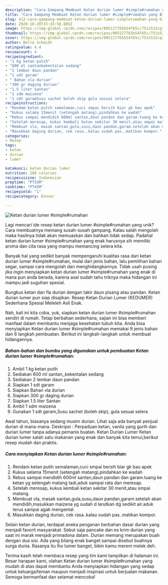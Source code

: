```yaml
---
description: "Cara Gampang Membuat Ketan durian lumer #simple#rumahan yang Bikin Ngiler"
title: "Cara Gampang Membuat Ketan durian lumer #simple#rumahan yang Bikin Ngiler"
slug: 412-cara-gampang-membuat-ketan-durian-lumer-simplerumahan-yang-bikin-ngiler
date: 2020-10-20T15:43:58.805Z
image: https://img-global.cpcdn.com/recipes/005127765b54f65c/751x532cq70/ketan-durian-lumer-simplerumahan-foto-resep-utama.jpg
thumbnail: https://img-global.cpcdn.com/recipes/005127765b54f65c/751x532cq70/ketan-durian-lumer-simplerumahan-foto-resep-utama.jpg
cover: https://img-global.cpcdn.com/recipes/005127765b54f65c/751x532cq70/ketan-durian-lumer-simplerumahan-foto-resep-utama.jpg
author: Belle Schmidt
ratingvalue: 4.4
reviewcount: 4
recipeingredient:
- "1 kg ketan putih"
- "600 ml santankekentalan sedang"
- "2 lembar daun pandan"
- "1 sdt garam"
- " Bahan vla durian"
- "300 gr daging durian"
- "1.5 liter Santan"
- "1 sdm maizena"
- "1 sdt garamSusu sachet boleh skip gula sesuai selera"
recipeinstructions:
- "Rendam ketan putih semalaman,cuci smpai bersih biar gk bau apek"
- "Kukus selama 15menit (setengah matang),pindahkan ke wadah"
- "Rebus sampai mendidih 600ml santan,daun pandan dan garam.tuang ke ketan yg setengah matang tadi,aduk sampai rata dan meresap."
- "Setelah meresap, kukus kembali ketan sekitar 30 menit,atau smpai matang."
- "Membuat vla, masak santan,gula,susu,daun pandan,garam.setelah akan mendidih,masukkan maizena yg sudah d larutkan dg sedikit air.aduk terus sampai agak mengental."
- "Masukkan daging durian, cek rasa..kalau sudah pas..matikan kompor."
categories:
- Resep
tags:
- ketan
- durian
- lumer

katakunci: ketan durian lumer 
nutrition: 288 calories
recipecuisine: Indonesian
preptime: "PT33M"
cooktime: "PT45M"
recipeyield: "1"
recipecategory: Dinner

---
```



![Ketan durian lumer #simple#rumahan](https://img-global.cpcdn.com/recipes/005127765b54f65c/751x532cq70/ketan-durian-lumer-simplerumahan-foto-resep-utama.jpg)

Lagi mencari ide resep ketan durian lumer #simple#rumahan yang unik? Cara membuatnya memang susah-susah gampang. Kalau salah mengolah maka hasilnya tidak akan memuaskan dan bahkan tidak sedap. Padahal ketan durian lumer #simple#rumahan yang enak harusnya sih memiliki aroma dan cita rasa yang mampu memancing selera kita.

Banyak hal yang sedikit banyak mempengaruhi kualitas rasa dari ketan durian lumer #simple#rumahan, mulai dari jenis bahan, lalu pemilihan bahan segar, sampai cara mengolah dan menghidangkannya. Tidak usah pusing jika ingin menyiapkan ketan durian lumer #simple#rumahan yang enak di mana pun anda berada, karena asal sudah tahu triknya maka hidangan ini mampu jadi suguhan spesial.

Bungkus ketan dan fla durian dengan takir daun pisang atau pandan. Ketan durian lumer pun siap disajikan. Resep Ketan Durian Lumer (KEDUMER) Sederhana Spesial Meleleh Asli Enak.


Nah, kali ini kita coba, yuk, siapkan ketan durian lumer #simple#rumahan sendiri di rumah. Tetap berbahan sederhana, sajian ini bisa memberi manfaat dalam membantu menjaga kesehatan tubuh kita. Anda bisa menyiapkan Ketan durian lumer #simple#rumahan memakai 9 jenis bahan dan 6 langkah pembuatan. Berikut ini langkah-langkah untuk membuat hidangannya.

<!--inarticleads1-->

##### Bahan-bahan dan bumbu yang digunakan untuk pembuatan Ketan durian lumer #simple#rumahan:

1. Ambil 1 kg ketan putih
1. Sediakan 600 ml santan,,kekentalan sedang
1. Sediakan 2 lembar daun pandan
1. Siapkan 1 sdt garam
1. Siapkan  Bahan vla durian
1. Siapkan 300 gr daging durian
1. Siapkan 1.5 liter Santan
1. Ambil 1 sdm maizena
1. Gunakan 1 sdt garam,Susu sachet (boleh skip), gula sesuai selera


Awal tahun, biasanya sedang musim durian. Lihat saja ada banyak penjual durian di mana-mana. Deskripsi : Perpaduan ketan, vanila yang gurih dan durian lumer tanpa adanya pemanis buatan. Ketan Durian Lumer Ketan durian lumer salah satu makanan yang enak dan banyak kita temui,berikut resep mudah dan praktis. 

<!--inarticleads2-->

##### Cara menyiapkan Ketan durian lumer #simple#rumahan:

1. Rendam ketan putih semalaman,cuci smpai bersih biar gk bau apek
1. Kukus selama 15menit (setengah matang),pindahkan ke wadah
1. Rebus sampai mendidih 600ml santan,daun pandan dan garam.tuang ke ketan yg setengah matang tadi,aduk sampai rata dan meresap.
1. Setelah meresap, kukus kembali ketan sekitar 30 menit,atau smpai matang.
1. Membuat vla, masak santan,gula,susu,daun pandan,garam.setelah akan mendidih,masukkan maizena yg sudah d larutkan dg sedikit air.aduk terus sampai agak mengental.
1. Masukkan daging durian, cek rasa..kalau sudah pas..matikan kompor.


Selain ketan durian, terdapat aneka penganan berbahan dasar durian yang menjadi favorit masyarakat. Sebut saja pancake dan es krim durian yang saat ini marak menjadi primadona dalam. Durian memang merupakan buah dengan dua sisi. Ada yang bilang enak banget sampai disebut buahnya surga dunia. Rasanya itu lho lumer banget, bikin kamu merem melek deh. 

Terima kasih telah membaca resep yang tim kami tampilkan di halaman ini. Besar harapan kami, olahan Ketan durian lumer #simple#rumahan yang mudah di atas dapat membantu Anda menyiapkan hidangan yang sedap untuk keluarga/teman maupun menjadi inspirasi untuk berjualan makanan. Semoga bermanfaat dan selamat mencoba!
